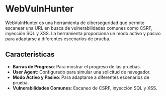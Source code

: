 # WebVulnHunter

WebVulnHunter es una herramienta de ciberseguridad que permite escanear una URL en busca de vulnerabilidades comunes como CSRF, inyección SQL y XSS. La herramienta proporciona un modo activo y pasivo para adaptarse a diferentes escenarios de prueba.

## Características

- **Barras de Progreso**: Para mostrar el progreso de las pruebas.
- **User Agent**: Configurado para simular una solicitud de navegador.
- **Modo Activo y Pasivo**: Para adaptarse a diferentes escenarios de prueba.
- **Vulnerabilidades Comunes**: Escaneo de CSRF, inyección SQL y XSS.

